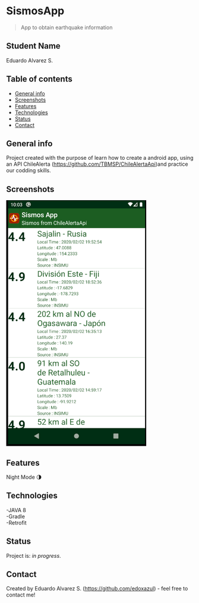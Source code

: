 # SismosApp
> App to obtain earthquake information 


## Student Name 
 Eduardo Alvarez S.


## Table of contents
* [General info](#general-info)
* [Screenshots](#screenshots)
* [Features](#features)
* [Technologies](#technologies)
* [Status](#status)
* [Contact](#contact)

## General info
Project created with the purpose of learn how to create a android app, using an API ChileAlerta
(https://github.com/TBMSP/ChileAlertaApi)and practice our codding skills.

## Screenshots
![Screenshot](./img/sismoapp.png)

## Features
Night Mode 🌗

## Technologies
-JAVA 8<br>
-Gradle<br>
-Retrofit<br>

## Status
Project is: _in progress_.

## Contact
Created by Eduardo Alvarez S. (https://github.com/edoxazul) - feel free to contact me!
